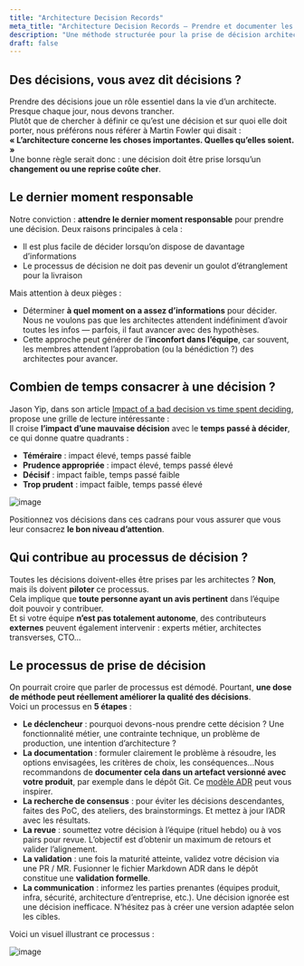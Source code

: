 ```yaml
---
title: "Architecture Decision Records"
meta_title: "Architecture Decision Records – Prendre et documenter les bonnes décisions"
description: "Une méthode structurée pour la prise de décision architecturale : savoir quand décider, impliquer les bonnes personnes, documenter et diffuser les décisions au sein des équipes."
draft: false
---
```


## Des décisions, vous avez dit décisions ?

Prendre des décisions joue un rôle essentiel dans la vie d’un architecte. Presque chaque jour, nous devons trancher.  
Plutôt que de chercher à définir ce qu’est une décision et sur quoi elle doit porter, nous préférons nous référer à Martin Fowler qui disait :  
**« L’architecture concerne les choses importantes. Quelles qu’elles soient. »**  
Une bonne règle serait donc : une décision doit être prise lorsqu’un **changement ou une reprise coûte cher**.

## Le dernier moment responsable

Notre conviction : **attendre le dernier moment responsable** pour prendre une décision. Deux raisons principales à cela :

* Il est plus facile de décider lorsqu’on dispose de davantage d’informations
* Le processus de décision ne doit pas devenir un goulot d’étranglement pour la livraison

Mais attention à deux pièges :

* Déterminer **à quel moment on a assez d’informations** pour décider. Nous ne voulons pas que les architectes attendent indéfiniment d’avoir toutes les infos — parfois, il faut avancer avec des hypothèses.
* Cette approche peut générer de l’**inconfort dans l’équipe**, car souvent, les membres attendent l’approbation (ou la bénédiction ?) des architectes pour avancer.

## Combien de temps consacrer à une décision ?

Jason Yip, dans son article [Impact of a bad decision vs time spent deciding](https://jchyip.medium.com/impact-of-a-bad-decision-vs-time-spent-deciding-d9bdc241163), propose une grille de lecture intéressante :  
Il croise **l’impact d’une mauvaise décision** avec le **temps passé à décider**, ce qui donne quatre quadrants :

* **Téméraire** : impact élevé, temps passé faible  
* **Prudence appropriée** : impact élevé, temps passé élevé  
* **Décisif** : impact faible, temps passé faible  
* **Trop prudent** : impact faible, temps passé élevé

![image](./images/practices/misc/decision_time_spent.png)

Positionnez vos décisions dans ces cadrans pour vous assurer que vous leur consacrez **le bon niveau d’attention**.

## Qui contribue au processus de décision ?

Toutes les décisions doivent-elles être prises par les architectes ? **Non**, mais ils doivent **piloter** ce processus.  
Cela implique que **toute personne ayant un avis pertinent** dans l’équipe doit pouvoir y contribuer.  
Et si votre équipe **n’est pas totalement autonome**, des contributeurs **externes** peuvent également intervenir : experts métier, architectes transverses, CTO...

## Le processus de prise de décision

On pourrait croire que parler de processus est démodé. Pourtant, **une dose de méthode peut réellement améliorer la qualité des décisions**.  
Voici un processus en **5 étapes** :

* **Le déclencheur** : pourquoi devons-nous prendre cette décision ? Une fonctionnalité métier, une contrainte technique, un problème de production, une intention d’architecture ?
* **La documentation** : formuler clairement le problème à résoudre, les options envisagées, les critères de choix, les conséquences...Nous recommandons de **documenter cela dans un artefact versionné avec votre produit**, par exemple dans le dépôt Git. Ce [modèle ADR](https://github.com/joelparkerhenderson/architecture_decision_record/blob/master/adr_template_madr.md) peut vous inspirer.
* **La recherche de consensus** : pour éviter les décisions descendantes, faites des PoC, des ateliers, des brainstormings. Et mettez à jour l’ADR avec les résultats.
* **La revue** : soumettez votre décision à l’équipe (rituel hebdo) ou à vos pairs pour revue. L’objectif est d’obtenir un maximum de retours et valider l’alignement.
* **La validation** : une fois la maturité atteinte, validez votre décision via une PR / MR. Fusionner le fichier Markdown ADR dans le dépôt constitue une **validation formelle**.
* **La communication** : informez les parties prenantes (équipes produit, infra, sécurité, architecture d’entreprise, etc.). Une décision ignorée est une décision inefficace. N’hésitez pas à créer une version adaptée selon les cibles.

Voici un visuel illustrant ce processus :

![image](./images/practices/kit-architecture-decision-record.png)
